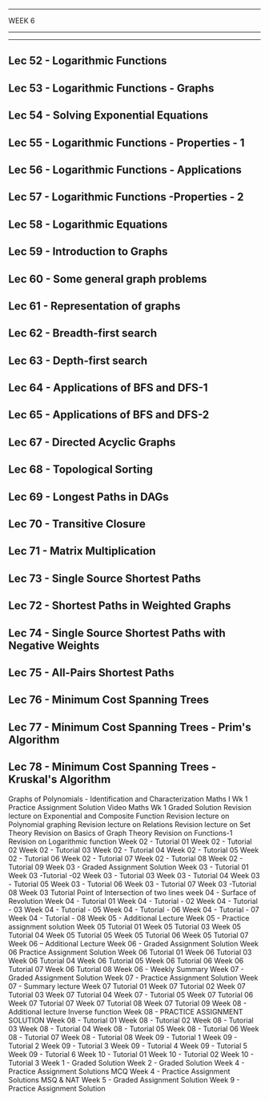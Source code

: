 

---

WEEK 6

---

---
## Lec 52 - Logarithmic Functions
## Lec 53 - Logarithmic Functions - Graphs
## Lec 54 - Solving Exponential Equations
## Lec 55 - Logarithmic Functions - Properties  - 1
## Lec 56 - Logarithmic Functions - Applications
## Lec 57 - Logarithmic Functions -Properties - 2
## Lec 58 - Logarithmic Equations
## Lec 59 - Introduction to Graphs
## Lec 60 - Some general graph problems
## Lec 61 - Representation of graphs
## Lec 62 - Breadth-first search
## Lec 63 - Depth-first search
## Lec 64 - Applications of BFS and DFS-1
## Lec 65 - Applications of BFS and DFS-2
## Lec 67 - Directed Acyclic Graphs
## Lec 68 - Topological Sorting
## Lec 69 - Longest Paths in DAGs
## Lec 70 - Transitive Closure
## Lec 71 - Matrix Multiplication
## Lec 73 - Single Source Shortest Paths
## Lec 72 - Shortest Paths in Weighted Graphs
## Lec 74 - Single Source Shortest Paths with Negative Weights
## Lec 75 - All-Pairs Shortest Paths
## Lec 76 - Minimum Cost Spanning Trees
## Lec 77 - Minimum Cost Spanning Trees - Prim's Algorithm
## Lec 78 - Minimum Cost Spanning Trees - Kruskal's Algorithm
Graphs of Polynomials - Identification and Characterization
Maths I Wk 1 Practice Assignment Solution Video
Maths Wk 1 Graded Solution
Revision lecture on Exponential and Composite Function
Revision lecture on Polynomial graphing
Revision lecture on Relations
Revision lecture on Set Theory
Revision on Basics of Graph Theory
Revision on Functions-1
Revision on Logarithmic function
Week 02 - Tutorial 01
Week 02 - Tutorial 02
Week 02 - Tutorial 03
Week 02 - Tutorial 04
Week 02 - Tutorial 05
Week 02 - Tutorial 06
Week 02 - Tutorial 07
Week 02 - Tutorial 08
Week 02 - Tutorial 09
Week 03 - Graded Assignment Solution
Week 03 - Tutorial 01
Week 03 -Tutorial -02
Week 03 - Tutorial 03
Week 03 - Tutorial 04
Week 03 - Tutorial 05
Week 03 - Tutorial 06
Week 03 - Tutorial 07
Week 03 -Tutorial 08
Week 03   Tutorial   Point of Intersection of two lines
week 04 - Surface of Revolution
Week 04 - Tutorial   01
Week 04  - Tutorial - 02
Week 04  - Tutorial - 03
Week 04  - Tutorial - 05
Week 04  - Tutorial - 06
Week 04 - Tutorial - 07
Week 04 - Tutorial - 08
Week 05 - Additional Lecture
Week 05 - Practice assignment solution
Week 05   Tutorial 01
Week 05   Tutorial 03
Week 05   Tutorial 04
Week 05   Tutorial 05
Week 05   Tutorial 06
Week 05   Tutorial 07
Week 06 – Additional Lecture
Week 06 - Graded Assignment Solution
Week 06   Practice Assignment Solution
Week 06   Tutorial 01
Week 06   Tutorial 03
Week 06   Tutorial 04
Week 06   Tutorial 05
Week 06   Tutorial 06
Week 06   Tutorial 07
Week 06   Tutorial 08
Week 06 - Weekly Summary
Week 07 - Graded Assignment Solution
Week 07 - Practice Assignment Solution
Week 07 - Summary lecture
Week 07   Tutorial 01
Week 07   Tutorial 02
Week 07   Tutorial 03
Week 07   Tutorial 04
Week 07 - Tutorial 05
Week 07   Tutorial 06
Week 07   Tutorial 07
Week 07   Tutorial 08
Week 07   Tutorial 09
Week 08 -  Additional lecture Inverse function
Week 08 -  PRACTICE ASSIGNMENT SOLUTION
Week 08  - Tutorial 01
Week 08 - Tutorial 02
Week 08 - Tutorial 03
Week 08 - Tutorial 04
Week 08 - Tutorial 05
Week 08 - Tutorial 06
Week 08  - Tutorial 07
Week 08 - Tutorial 08
Week 09 - Tutorial 1
Week 09 - Tutorial 2
Week 09 - Tutorial 3
Week 09 - Tutorial 4
Week 09 - Tutorial 5
Week 09 - Tutorial 6
Week 10 - Tutorial 01
Week 10 - Tutorial 02
Week 10 - Tutorial 3
Week 1 - Graded Solution
Week 2 - Graded Solution
Week 4 - Practice Assignment Solutions MCQ
Week 4 - Practice Assignment Solutions MSQ & NAT
Week 5 - Graded Assignment Solution
Week 9 - Practice Assignment Solution
